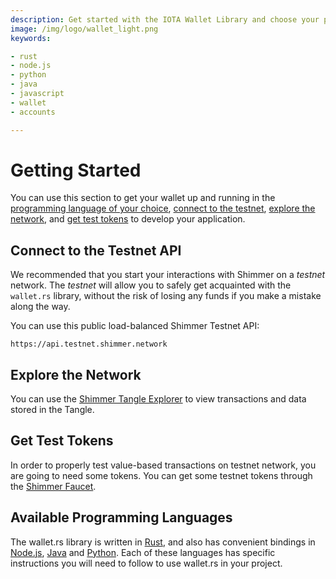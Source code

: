 ```yaml
---
description: Get started with the IOTA Wallet Library and choose your programming language.
image: /img/logo/wallet_light.png
keywords:

- rust
- node.js
- python
- java
- javascript
- wallet
- accounts

---
```


# Getting Started

You can use this section to get your wallet up and running in
the [programming language of your choice](#available-programming-languages),
[connect to the testnet](#connect-to-the-testnet-api), [explore the network](#explore-the-network),
and [get test tokens](#get-test-tokens) to develop your application.

## Connect to the Testnet API

We recommended that you start your interactions with Shimmer on a _testnet_ network. The _testnet_ will allow you to
safely get acquainted with the `wallet.rs` library, without the risk of losing any funds if you make a mistake along the
way.

You can use this public load-balanced Shimmer Testnet API:

```plaintext
https://api.testnet.shimmer.network
```

## Explore the Network

You can use the [Shimmer Tangle Explorer](https://explorer.shimmer.network/testnet) to view transactions and data stored
in the Tangle.

## Get Test Tokens

In order to properly test value-based transactions on testnet network, you are going to need some tokens. You can get
some testnet tokens through the [Shimmer Faucet](https://faucet.testnet.shimmer.network).

## Available Programming Languages

The wallet.rs library is written in [Rust](./rust.mdx), and also has convenient bindings
in [Node.js](./nodejs.mdx), [Java](./java.mdx) and  [Python](./python.mdx). Each of these languages has specific
instructions you will need to follow to use wallet.rs in your project. 